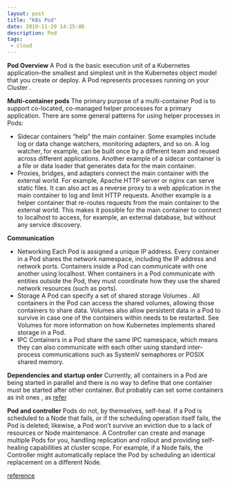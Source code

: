 ```yaml
---
layout: post
title: "K8s Pod"
date: 2019-11-29 14:25:06
description: Pod
tags:
 - cloud
---
```


**Pod Overview**
A Pod is the basic execution unit of a Kubernetes application–the smallest and simplest unit in the Kubernetes object model that you create or deploy. A Pod represents processes running on your Cluster .

**Multi-container pods**
The primary purpose of a multi-container Pod is to support co-located, co-managed helper processes for a primary application. There are some general patterns for using helper processes in Pods:

- Sidecar 
containers “help” the main container. Some examples include log or data change watchers, monitoring adapters, and so on. A log watcher, for example, can be built once by a different team and reused across different applications. Another example of a sidecar container is a file or data loader that generates data for the main container.
- Proxies, bridges, and adapters 
connect the main container with the external world. For example, Apache HTTP server or nginx can serve static files. It can also act as a reverse proxy to a web application in the main container to log and limit HTTP requests. Another example is a helper container that re-routes requests from the main container to the external world. This makes it possible for the main container to connect to localhost to access, for example, an external database, but without any service discovery.

**Communication**
- Networking
Each Pod is assigned a unique IP address. Every container in a Pod shares the network namespace, including the IP address and network ports. Containers inside a Pod can communicate with one another using localhost. When containers in a Pod communicate with entities outside the Pod, they must coordinate how they use the shared network resources (such as ports).
- Storage
A Pod can specify a set of shared storage Volumes . All containers in the Pod can access the shared volumes, allowing those containers to share data. Volumes also allow persistent data in a Pod to survive in case one of the containers within needs to be restarted. See Volumes for more information on how Kubernetes implements shared storage in a Pod.
- IPC
Containers in a Pod share the same IPC namespace, which means they can also communicate with each other using standard inter-process communications such as SystemV semaphores or POSIX shared memory.

**Dependencies and startup order**
Currently, all containers in a Pod are being started in parallel and there is no way to define that one container must be started after other container. 
But probably can set some containers as init ones , as [refer](https://kubernetes.io/docs/concepts/workloads/pods/init-containers/#understanding-init-containers)

**Pod and controller**
Pods do not, by themselves, self-heal. If a Pod is scheduled to a Node that fails, or if the scheduling operation itself fails, the Pod is deleted; likewise, a Pod won’t survive an eviction due to a lack of resources or Node maintenance.
A Controller can create and manage multiple Pods for you, handling replication and rollout and providing self-healing capabilities at cluster scope. For example, if a Node fails, the Controller might automatically replace the Pod by scheduling an identical replacement on a different Node.

[reference](https://www.mirantis.com/blog/multi-container-pods-and-container-communication-in-kubernetes/)
